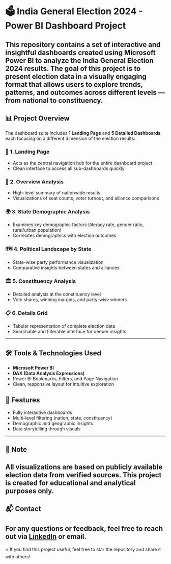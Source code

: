 # 🗳️ India General Election 2024 - Power BI Dashboard Project
This repository contains a set of interactive and insightful dashboards created using **Microsoft Power BI** to analyze the **India General Election 2024** results. The goal of this project is to present election data in a visually engaging format that allows users to explore trends, patterns, and outcomes across different levels — from national to constituency.
---
## 📊 Project Overview
The dashboard suite includes **1 Landing Page** and **5 Detailed Dashboards**, each focusing on a different dimension of the election results:
### 🧭 1. Landing Page
- Acts as the central navigation hub for the entire dashboard project
- Clean interface to access all sub-dashboards quickly
### 📌 2. Overview Analysis
- High-level summary of nationwide results
- Visualizations of seat counts, voter turnout, and alliance comparisons
### 🌍 3. State Demographic Analysis
- Examines key demographic factors (literacy rate, gender ratio, rural/urban population)
- Correlates demographics with election outcomes
### 🗺️ 4. Political Landscape by State
- State-wise party performance visualization
- Comparative insights between states and alliances
### 🏛️ 5. Constituency Analysis
- Detailed analysis at the constituency level
- Vote shares, winning margins, and party-wise winners
### 📋 6. Details Grid
- Tabular representation of complete election data
- Searchable and filterable interface for deeper insights
---
## 🛠️ Tools & Technologies Used
- **Microsoft Power BI**
- **DAX (Data Analysis Expressions)**
- Power BI Bookmarks, Filters, and Page Navigation
- Clean, responsive layout for intuitive exploration
## 🚀 Features
- Fully interactive dashboards
- Multi-level filtering (nation, state, constituency)
- Demographic and geographic insights
- Data storytelling through visuals
---
## 📌 Note
All visualizations are based on publicly available election data from verified sources. This project is created for **educational and analytical purposes only**.
---
## 📬 Contact
For any questions or feedback, feel free to reach out via [LinkedIn](www.linkedin.com/in/biswarup-das-b36ab7340) or email.
---
⭐ If you find this project useful, feel free to star the repository and share it with others!
